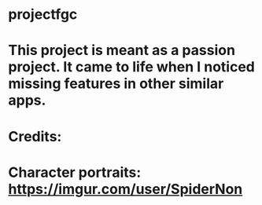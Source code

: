 # projectfgc
# This project is meant as a passion project. It came to life when I noticed missing features in other similar apps.
#
# Credits:
# Character portraits: https://imgur.com/user/SpiderNon
